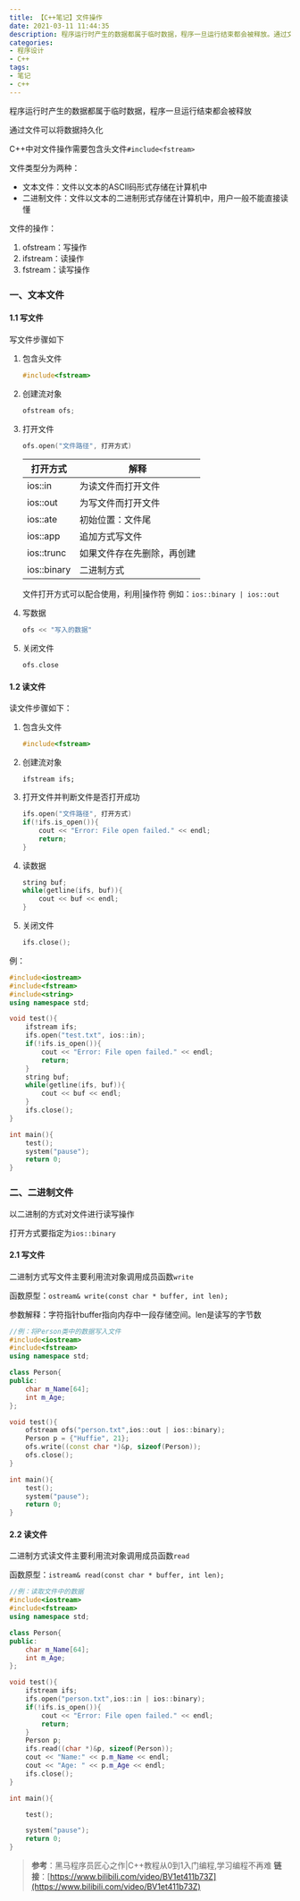 ```yaml
---
title: 【C++笔记】文件操作
date: 2021-03-11 11:44:35
description: 程序运行时产生的数据都属于临时数据，程序一旦运行结束都会被释放。通过文件可以将数据持久化，C++中对文件操作需要包含头文件#include。
categories:
- 程序设计
- C++
tags:
- 笔记
- c++
---
```


程序运行时产生的数据都属于临时数据，程序一旦运行结束都会被释放

通过文件可以将数据持久化

C++中对文件操作需要包含头文件`#include<fstream>`



文件类型分为两种：

* 文本文件：文件以文本的ASCII码形式存储在计算机中
* 二进制文件：文件以文本的二进制形式存储在计算机中，用户一般不能直接读懂



文件的操作：

1. ofstream：写操作
2. ifstream：读操作
3. fstream：读写操作



### 一、文本文件

#### 1.1 写文件

写文件步骤如下

1. 包含头文件

   ```c
   #include<fstream>
   ```

2. 创建流对象

   ```c++
   ofstream ofs;
   ```

3. 打开文件

   ```c++
   ofs.open("文件路径", 打开方式)
   ```

   | 打开方式    | 解释                       |
   | ----------- | -------------------------- |
   | ios::in     | 为读文件而打开文件         |
   | ios::out    | 为写文件而打开文件         |
   | ios::ate    | 初始位置：文件尾           |
   | ios::app    | 追加方式写文件             |
   | ios::trunc  | 如果文件存在先删除，再创建 |
   | ios::binary | 二进制方式                 |
  
   文件打开方式可以配合使用，利用|操作符 
   例如：`ios::binary | ios::out`

4. 写数据

   ```c++
   ofs << "写入的数据"
   ```

5. 关闭文件

   ```c++
   ofs.close
   ```

#### 1.2 读文件

读文件步骤如下：

1. 包含头文件

   ```c++
   #include<fstream>
   ```

2. 创建流对象

   ```c+
   ifstream ifs;
   ```

3. 打开文件并判断文件是否打开成功

   ```c++
   ifs.open("文件路径", 打开方式)
   if(!ifs.is_open()){
       cout << "Error: File open failed." << endl;
       return;
   }
   ```

4. 读数据

   ```c++
   string buf;
   while(getline(ifs, buf)){
       cout << buf << endl;
   }
   ```

5. 关闭文件

   ```c++
   ifs.close();
   ```

例：

```c++
#include<iostream>
#include<fstream>
#include<string>
using namespace std;

void test(){
	ifstream ifs;
	ifs.open("test.txt", ios::in);
	if(!ifs.is_open()){
		cout << "Error: File open failed." << endl;
		return;
	}
	string buf;
	while(getline(ifs, buf)){
		cout << buf << endl;
	}
	ifs.close();
}

int main(){
	test();
	system("pause");
	return 0;
}
```

### 二、二进制文件

以二进制的方式对文件进行读写操作

打开方式要指定为`ios::binary`

#### 2.1 写文件

二进制方式写文件主要利用流对象调用成员函数`write`

函数原型：`ostream& write(const char * buffer, int len);`

参数解释：字符指针buffer指向内存中一段存储空间。len是读写的字节数

```c++
//例：将Person类中的数据写入文件
#include<iostream>
#include<fstream>
using namespace std;

class Person{
public:
	char m_Name[64];
	int m_Age;
};

void test(){
	ofstream ofs("person.txt",ios::out | ios::binary);
	Person p = {"Huffie", 21};
	ofs.write((const char *)&p, sizeof(Person));
	ofs.close();
}

int main(){
	test();
	system("pause");
	return 0;
}
```

#### 2.2 读文件

二进制方式读文件主要利用流对象调用成员函数`read`

函数原型：`istream& read(const char * buffer, int len);`

```c++
//例：读取文件中的数据
#include<iostream>
#include<fstream>
using namespace std;

class Person{
public:
	char m_Name[64];
	int m_Age;
};

void test(){
	ifstream ifs;
	ifs.open("person.txt",ios::in | ios::binary);
	if(!ifs.is_open()){
		cout << "Error: File open failed." << endl;
		return;
	}
	Person p;
	ifs.read((char *)&p, sizeof(Person));
	cout << "Name:" << p.m_Name << endl;
	cout << "Age: " << p.m_Age << endl;
	ifs.close();
}

int main(){

	test();

	system("pause");
	return 0;
}
```





  > **参考**：黑马程序员匠心之作|C++教程从0到1入门编程,学习编程不再难
  > **链接**：[https://www.bilibili.com/video/BV1et411b73Z](https://www.bilibili.com/video/BV1et411b73Z)